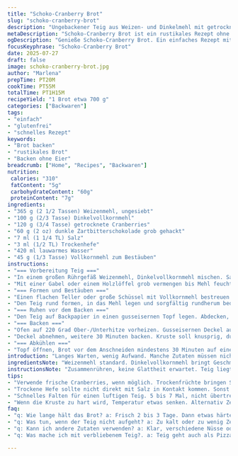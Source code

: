 ```yaml
---
title: "Schoko-Cranberry Brot"
slug: "schoko-cranberry-brot"
description: "Ungebackener Teig aus Weizen- und Dinkelmehl mit getrockneten Cranberries und Zartbitterschokolade. Gärung über Nacht. Backtemperatur 220 Grad Celsius. Brot wiegt etwa 700 g. Verzicht auf Eier und Nüsse. Einfacher Hefeteig mit langer Ruhezeit für Geschmack und Textur. Kräftige Aromen durch dunkle Schokolade und fruchtige Cranberries. Im gusseisernen Topf gebacken, knusprige Kruste, weiches Inneres. Teig wird mit Vollkornmehl ummantelt für angenehme Haptik.    Zeitaufwand knapp 1 h 15 min inklusive Gärzeiten."
metaDescription: "Schoko-Cranberry Brot ist ein rustikales Rezept ohne Eier oder Nüsse. Perfekt für Allergien. Knusprige Kruste und weicher Kern."
ogDescription: "Genieße Schoko-Cranberry Brot. Ein einfaches Rezept mit kräftigen Aromen. Ideal für Allergiker und perfekt für lange Wartezeiten."
focusKeyphrase: "Schoko-Cranberry Brot"
date: 2025-07-27
draft: false
image: schoko-cranberry-brot.jpg
author: "Marlena"
prepTime: PT20M
cookTime: PT55M
totalTime: PT1H15M
recipeYield: "1 Brot etwa 700 g"
categories: ["Backwaren"]
tags:
- "einfach"
- "glutenfrei"
- "schnelles Rezept"
keywords:
- "Brot backen"
- "rustikales Brot"
- "Backen ohne Eier"
breadcrumb: ["Home", "Recipes", "Backwaren"]
nutrition: 
 calories: "310"
 fatContent: "5g"
 carbohydrateContent: "60g"
 proteinContent: "7g"
ingredients:
- "365 g (2 1/2 Tassen) Weizenmehl, ungesiebt"
- "100 g (2/3 Tasse) Dinkelvollkornmehl"
- "120 g (3/4 Tasse) getrocknete Cranberries"
- "60 g (2 oz) dunkle Zartbitterschokolade grob gehackt"
- "7 ml (1 1/4 TL) Salz"
- "3 ml (1/2 TL) Trockenhefe"
- "420 ml lauwarmes Wasser"
- "45 g (1/3 Tasse) Vollkornmehl zum Bestäuben"
instructions:
- "=== Vorbereitung Teig ==="
- "In einem großen Rührgefäß Weizenmehl, Dinkelvollkornmehl mischen. Salz, Trockenhefe dazugeben. Getrocknete Cranberries und gehackte Schokolade untermischen. Lauwarmes Wasser hinzufügen."
- "Mit einer Gabel oder einem Holzlöffel grob vermengen bis Mehl feucht ist. Nicht vollständig glatt. Teig wirkt klebrig und unregelmäßig. Abdecken mit einem Tuch. 7 bis 10 Stunden bei Raumtemperatur ruhen lassen, gerne über Nacht."
- "=== Formen und Bestäuben ==="
- "Einen flachen Teller oder große Schüssel mit Vollkornmehl bestreuen. Den gegangenen Teig mit nassen Händen mehrfach (5-7x) falten, damit er gleichmäßiger und elastischer wird."
- "Den Teig rund formen, in das Mehl legen und sorgfältig rundherum bedecken. Dies gibt Struktur und verhindert Kleben."
- "=== Ruhen vor dem Backen ==="
- "Den Teig auf Backpapier in einen gusseisernen Topf legen. Abdecken, 40 bis 50 Minuten gehen lassen, bis Volumen sichtbar gewachsen ist, etwa doppelt."
- "=== Backen ==="
- "Ofen auf 220 Grad Ober-/Unterhitze vorheizen. Gusseisernen Deckel auflegen. 25 Minuten backen."
- "Deckel abnehmen, weitere 30 Minuten backen. Kruste soll knusprig, dunkelbraun sein. Brot fühlt sich hohl an, wenn man auf die Unterseite klopft."
- "=== Abkühlen ==="
- "Topf öffnen, Brot vor dem Anschneiden mindestens 30 Minuten auf einem Gitter auskühlen lassen. Überschüssiges Mehl abbürsten."
introduction: "Langes Warten, wenig Aufwand. Manche Zutaten müssen nicht präzise abgewogen sein, robustes Verfahren. Keine Eile. Rostbraune Kruste entsteht im schweren Topf. Innen weich, Schokolade schmilzt leicht. Cranberries gesüßt mit leichter Säure. Kein Hefegebäck, eher rustikal. Dunkles Mehl für mehr Biss. Kombi aus süß und herb. Kein Rühren stundenlang, kein Kneten. Nur falten und ruhen. Nacht überlassen. Die besten Ergebnisse wenn Zeit gegeben. Wenig Zutaten. Dunkle Schokolade. Herb. Cranberries für Biss und Frucht. Wer weniger Schokolade will, reduziert leicht. Backen ohne Unruhe. Ruhezeit ist hitverdiener. Ohne Eier und Nüsse. Perfekt bei Allergien."
ingredientsNote: "Weizenmehl standard. Dinkelvollkornmehl bringt Geschmack und Struktur. Dinkel ist leichter zu verdauen. Vollkornmehl zum Bestäuben dient als Kleberschutz. Nicht zu sparsam verwenden, sonst klebt Teig. Trockenhefe in kleiner Menge für mildes Aufgehen. Salzmengen leicht dosierbar, aber kein Verzicht. Cranberries am besten in Stücke geschnitten, wenn groß. Je kleiner, desto gleichmäßiger im Teig. Schokolade grob, aber nicht zu groß, verteilt sich dann gut. Wasser lauwarm, nicht warm, weniger als 45 Grad. Ein bisschen mehr oder weniger Wasser je nach Mehl nötig, je nach Luftfeuchtigkeit. Hefe reagiert stärker bei wärmeren Temperaturen. Zutaten am besten abgewogen, aber unerlässlich ist größere Genauigkeit nicht. "
instructionsNote: "Zusammenrühren, keine Glattheit erwartet. Teig liegt klebrig und uneben. Falten ist sanft aber entscheidend. Falten nicht zu oft, sonst klebt mehr. 5 bis 7 mal reicht. Große Stücke eventuell auseinanderziehen. Volumen verdoppeln dauert 7 bis 10 Stunden, ideal bei ca. 20 Grad Raumtemperatur. Zu warm beschleunigt, zu kalt bremst. Teig wird luftiger mit Zeit. Gusseisentopf gut auswischen. Backpapier verhindert Ankleben. Deckel auf dem Topf hält Dampf und macht Kruste. Backzeit insgesamt ca. 55 Minuten variabel je Ofen. Im letzten Schritt ohne Deckel mehr Farbe und Härte. Herausnehmen noch warm, mindestens 30 Minuten abkühlen. Abschließend Brotreste Mehl abklopfen. Kuchenmesser mit gezahnter Klinge benutzen zum Schneiden. "
tips:
- "Verwende frische Cranberries, wenn möglich. Trockenfrüchte bringen Süße mit. Schokolade in kleinen Stücken. Genug Platz im Topf schaffen. Teig sollte nicht quetschen. Gusseisen sorgt für die beste Kruste. Vorheizen wichtig. Temperatur konstant halten. Abgedeckt ruhen lassen. Langsam geht es besser. Wärme beeinflusst Gärzeit."
- "Trockene Hefe sollte nicht direkt mit Salz in Kontakt kommen. Sonst verliert sie ihre Wirkung, bittere Geschmäcker. Ideale Raumtemperatur etwa 20 Grad. Achte auf Feuchtigkeit, Teig wird sonst zu fest. Wenn der Teig nicht aufgeht, mehr Wärme versuchen. Geduld zahlt sich aus. Kruste goldbraun ist Ziel."
- "Schnelles Falten für einen luftigen Teig. 5 bis 7 Mal, nicht übertreiben. Gusseisen glitschig machen? Backpapier verwenden. Dadurch bleibt das Brot ganz. Abgekühltes Brot besser schneiden. Mit gezahnter Klinge. Statt Brotmesser auch andere verwenden. Breite der Kruste entscheiden."
- "Wenn die Kruste zu hart wird, Temperatur etwas senken. Alternativ Zeit anpassen. 25 Minuten Deckel drauf. Dann 30 ohne. Kirsch zur Verfeinerung dazugeben. Oder rosinen, je nach Vorliebe. Teigformen kann variieren. Runde oder längliche Brote gut. Dinkelmehl bringt anderen Geschmack. Brot nach dem Backen in einem Tuch lagern."
faq:
- "q: Wie lange hält das Brot? a: Frisch 2 bis 3 Tage. Dann etwas härter. In Tüte aufbewahren. Oder einfrieren. Vor dem Essen kurz aufbacken."
- "q: Was tun, wenn der Teig nicht aufgeht? a: Zu kalt oder zu wenig Zeit? Wärme erhöhen. Über Nacht steht oft ideal. Vielleicht von der Wärmequelle weg."
- "q: Kann ich andere Zutaten verwenden? a: Klar, verschiedene Nüsse oder andere Trockenfrüchte ausprobieren. Schokolade in anderen Varianten. Süße anpassen, mehr oder weniger."
- "q: Was mache ich mit verbliebenem Teig?. a: Teig geht auch als Pizzaboden. Oder Brötchen formen. Im Körbchen gehen lassen. Frühstücksidee daraus machen."

---
```

